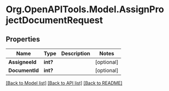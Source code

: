 
# Org.OpenAPITools.Model.AssignProjectDocumentRequest

## Properties

Name | Type | Description | Notes
------------ | ------------- | ------------- | -------------
**AssigneeId** | **int?** |  | [optional] 
**DocumentId** | **int?** |  | [optional] 

[[Back to Model list]](../README.md#documentation-for-models)
[[Back to API list]](../README.md#documentation-for-api-endpoints)
[[Back to README]](../README.md)

